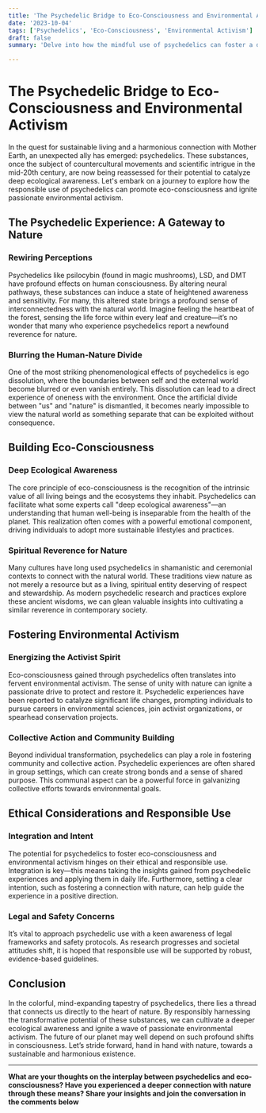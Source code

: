 ```yaml
---
title: 'The Psychedelic Bridge to Eco-Consciousness and Environmental Activism'
date: '2023-10-04'
tags: ['Psychedelics', 'Eco-Consciousness', 'Environmental Activism']
draft: false
summary: 'Delve into how the mindful use of psychedelics can foster a deeper connection with nature, spurring eco-consciousness and driving environmental activism.'

---
```


# The Psychedelic Bridge to Eco-Consciousness and Environmental Activism

In the quest for sustainable living and a harmonious connection with Mother Earth, an unexpected ally has emerged: psychedelics. These substances, once the subject of countercultural movements and scientific intrigue in the mid-20th century, are now being reassessed for their potential to catalyze deep ecological awareness. Let's embark on a journey to explore how the responsible use of psychedelics can promote eco-consciousness and ignite passionate environmental activism.

## The Psychedelic Experience: A Gateway to Nature

### Rewiring Perceptions

Psychedelics like psilocybin (found in magic mushrooms), LSD, and DMT have profound effects on human consciousness. By altering neural pathways, these substances can induce a state of heightened awareness and sensitivity. For many, this altered state brings a profound sense of interconnectedness with the natural world. Imagine feeling the heartbeat of the forest, sensing the life force within every leaf and creature—it’s no wonder that many who experience psychedelics report a newfound reverence for nature.

### Blurring the Human-Nature Divide

One of the most striking phenomenological effects of psychedelics is ego dissolution, where the boundaries between self and the external world become blurred or even vanish entirely. This dissolution can lead to a direct experience of oneness with the environment. Once the artificial divide between "us" and "nature" is dismantled, it becomes nearly impossible to view the natural world as something separate that can be exploited without consequence.

## Building Eco-Consciousness

### Deep Ecological Awareness

The core principle of eco-consciousness is the recognition of the intrinsic value of all living beings and the ecosystems they inhabit. Psychedelics can facilitate what some experts call "deep ecological awareness"—an understanding that human well-being is inseparable from the health of the planet. This realization often comes with a powerful emotional component, driving individuals to adopt more sustainable lifestyles and practices.

### Spiritual Reverence for Nature

Many cultures have long used psychedelics in shamanistic and ceremonial contexts to connect with the natural world. These traditions view nature as not merely a resource but as a living, spiritual entity deserving of respect and stewardship. As modern psychedelic research and practices explore these ancient wisdoms, we can glean valuable insights into cultivating a similar reverence in contemporary society.

## Fostering Environmental Activism

### Energizing the Activist Spirit

Eco-consciousness gained through psychedelics often translates into fervent environmental activism. The sense of unity with nature can ignite a passionate drive to protect and restore it. Psychedelic experiences have been reported to catalyze significant life changes, prompting individuals to pursue careers in environmental sciences, join activist organizations, or spearhead conservation projects.

### Collective Action and Community Building

Beyond individual transformation, psychedelics can play a role in fostering community and collective action. Psychedelic experiences are often shared in group settings, which can create strong bonds and a sense of shared purpose. This communal aspect can be a powerful force in galvanizing collective efforts towards environmental goals.

## Ethical Considerations and Responsible Use

### Integration and Intent

The potential for psychedelics to foster eco-consciousness and environmental activism hinges on their ethical and responsible use. Integration is key—this means taking the insights gained from psychedelic experiences and applying them in daily life. Furthermore, setting a clear intention, such as fostering a connection with nature, can help guide the experience in a positive direction.

### Legal and Safety Concerns

It’s vital to approach psychedelic use with a keen awareness of legal frameworks and safety protocols. As research progresses and societal attitudes shift, it is hoped that responsible use will be supported by robust, evidence-based guidelines.

## Conclusion

In the colorful, mind-expanding tapestry of psychedelics, there lies a thread that connects us directly to the heart of nature. By responsibly harnessing the transformative potential of these substances, we can cultivate a deeper ecological awareness and ignite a wave of passionate environmental activism. The future of our planet may well depend on such profound shifts in consciousness. Let’s stride forward, hand in hand with nature, towards a sustainable and harmonious existence.

---

**What are your thoughts on the interplay between psychedelics and eco-consciousness? Have you experienced a deeper connection with nature through these means? Share your insights and join the conversation in the comments below**